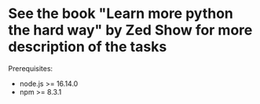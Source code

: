 # See the book "Learn more python the hard way" by Zed Show for more description of the tasks

Prerequisites:
- node.js >= 16.14.0
- npm >= 8.3.1